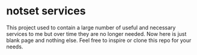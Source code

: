 # notset services

This project used to contain a large number of useful and necessary services to me but over time they are no longer needed.
Now here is just blank page and nothing else. Feel free to inspire or clone this repo for your needs.
